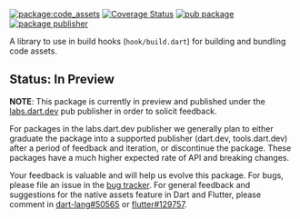 [![package:code_assets](https://github.com/dart-lang/native/actions/workflows/native.yaml/badge.svg)](https://github.com/dart-lang/native/actions/workflows/native.yaml)
[![Coverage Status](https://coveralls.io/repos/github/dart-lang/native/badge.svg?branch=main)](https://coveralls.io/github/dart-lang/native?branch=main)
[![pub package](https://img.shields.io/pub/v/code_assets.svg)](https://pub.dev/packages/code_assets)
[![package publisher](https://img.shields.io/pub/publisher/code_assets.svg)](https://pub.dev/packages/code_assets/publisher)

A library to use in build hooks (`hook/build.dart`) for building and bundling
code assets.

## Status: In Preview

**NOTE**: This package is currently in preview and published under the
[labs.dart.dev](https://dart.dev/dart-team-packages) pub publisher in order to
solicit feedback. 

For packages in the labs.dart.dev publisher we generally plan to either graduate
the package into a supported publisher (dart.dev, tools.dart.dev) after a period
of feedback and iteration, or discontinue the package. These packages have a
much higher expected rate of API and breaking changes.

Your feedback is valuable and will help us evolve this package. 
For bugs, please file an issue in the 
[bug tracker](https://github.com/dart-lang/native/issues).
For general feedback and suggestions for the native assets feature in Dart and
Flutter, please comment in [dart-lang#50565] or [flutter#129757].

[dart-lang#50565]: https://github.com/dart-lang/sdk/issues/50565
[flutter#129757]: https://github.com/flutter/flutter/issues/129757

